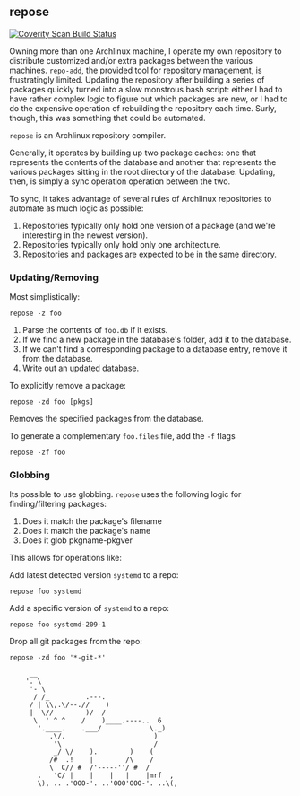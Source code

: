 ## repose

<a href="https://scan.coverity.com/projects/3577">
  <img alt="Coverity Scan Build Status"
       src="https://scan.coverity.com/projects/3577/badge.svg"/>
</a>

Owning more than one Archlinux machine, I operate my own repository to
distribute customized and/or extra packages between the various
machines. `repo-add`, the provided tool for repository management, is
frustratingly limited. Updating the repository after building a series
of packages quickly turned into a slow monstrous bash script: either I
had to have rather complex logic to figure out which packages are new,
or I had to do the expensive operation of rebuilding the repository each
time. Surly, though, this was something that could be automated.

`repose` is an Archlinux repository compiler.

Generally, it operates by building up two package caches: one that
represents the contents of the database and another that represents the
various packages sitting in the root directory of the database.
Updating, then, is simply a sync operation operation between the two.

To sync, it takes advantage of several rules of Archlinux repositories
to automate as much logic as possible:

1. Repositories typically only hold one version of a package (and we're
   interesting in the newest version).
2. Repositories typically only hold only one architecture.
3. Repositories and packages are expected to be in the same directory.

### Updating/Removing

Most simplistically:

    repose -z foo

1. Parse the contents of `foo.db` if it exists.
2. If we find a new package in the database's folder, add it to the
   database.
3. If we can't find a corresponding package to a database entry, remove
   it from the database.
4. Write out an updated database.

To explicitly remove a package:

    repose -zd foo [pkgs]

Removes the specified packages from the database.

To generate a complementary `foo.files` file, add the `-f` flags

    repose -zf foo

### Globbing

Its possible to use globbing. `repose` uses the following logic for
finding/filtering packages:

1. Does it match the package's filename
2. Does it match the package's name
3. Does it glob pkgname-pkgver

This allows for operations like:

Add latest detected version `systemd` to a repo:

    repose foo systemd

Add a specific version of `systemd` to a repo:

    repose foo systemd-209-1

Drop all git packages from the repo:

    repose -zd foo '*-git-*'

```
     __
    '. \
     '- \
      / /_         .---.
     / | \\,.\/--.//    )
     |  \//        )/  /
      \  ' ^ ^    /    )____.----..  6
       '.____.    .___/            \._)
          .\/.                      )
           '\                       /
           _/ \/    ).        )    (
          /#  .!    |        /\    /
          \  C// #  /'-----''/ #  /
       .   'C/ |    |    |   |    |mrf  ,
       \), .. .'OOO-'. ..'OOO'OOO-'. ..\(,
```
